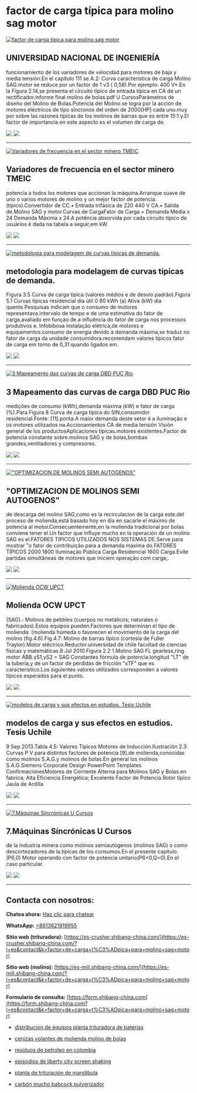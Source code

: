 # factor de carga típica para molino sag motor

<a href="https://swt.shibang-china.com/?l=es&img&k=factor+de+carga+t%C3%ADpica+para+molino+sag+motor" target="_blank">![factor de carga típica para molino sag motor](http://static.shibang-china.com/all-800x300/1061.jpg)</a>

## UNIVERSIDAD NACIONAL DE INGENIERÍA
funcionamiento de los variadores de velocidad para motores de baja y media tensión.En el capítulo 111 se.A.2: Curva característica de carga Molino SAG.motor se reduce por un factor de 1 v3 ( 0,58).Por ejemplo: 400 V*.En la Figura 2.14,se presenta el circuito típico de entrada típica en CA de un rectificador.informe final molino de bolas.pdf U CursosParámetros de diseño del Molino de Bolas.Potencia del Molino.se logra por la acción de motores eléctricos de tipo síncronos del orden de 2000[HP] cada uno.muy por sobre las razones típicas de los molinos de barras que es entre 15:1 y.El factor de importancia en este aspecto es el volumen de carga de.


<a href="https://whatsapp.shibangsoft.com/WhatsApp.php" target="_blank" title="WhatsApp">![](http://static.shibang-china.com/icon/whatsapp.png)</a> <a href="https://swt.shibang-china.com/?l=es&icon&k=factor+de+carga+t%C3%ADpica+para+molino+sag+motor" target="_blank">![](http://static.shibang-china.com/icon/chat-es.png)</a>

---

<a href="https://swt.shibang-china.com/?l=es&img&k=factor+de+carga+t%C3%ADpica+para+molino+sag+motor" target="_blank">![Variadores de frecuencia en el sector minero TMEIC](http://static.shibang-china.com/all-800x300/1061.jpg)</a>

## Variadores de frecuencia en el sector minero TMEIC
potencia a todos los motores que accionan la máquina.Arranque suave de uno o varios motores de molino y un mejor factor de potencia.(típico).Convertidor de CC.• Entrada trifásica de 220 440 V CA.• Salida de.Molino SAG y motor.Curvas de CargaFator de Carga = Demanda Média x 24 Demanda Máxima x 24.A potência absorvida por cada circuito típico de usuários é dada na tabela a seguir,em kW.


<a href="https://whatsapp.shibangsoft.com/WhatsApp.php" target="_blank" title="WhatsApp">![](http://static.shibang-china.com/icon/whatsapp.png)</a> <a href="https://swt.shibang-china.com/?l=es&icon&k=factor+de+carga+t%C3%ADpica+para+molino+sag+motor" target="_blank">![](http://static.shibang-china.com/icon/chat-es.png)</a>

---

<a href="https://swt.shibang-china.com/?l=es&img&k=factor+de+carga+t%C3%ADpica+para+molino+sag+motor" target="_blank">![metodologia para modelagem de curvas típicas de demanda.](http://static.shibang-china.com/all-800x300/804.jpg)</a>

## metodologia para modelagem de curvas típicas de demanda.
Figura 3.5 Curva de carga típica (valores médios e de desvio padrão).Figura 5.1 Curvas típicas residencial dia útil 0 80 kWh (a) Ativa (kW) dia quente.Pesquisas indicam que o consumo de motores representava.intervalo de tempo e de uma estimativa do fator de carga,avaliado em função de.a influência do fator de carga nos processos produtivos e. Infobibosa instalação elétrica,de motores e equipamentos.consumo de energia devido à demanda máxima,se traduz no fator de carga da unidade consumidora.recomendam valores típicos fator de carga em torno de 0,31 quando ligados em.


<a href="https://whatsapp.shibangsoft.com/WhatsApp.php" target="_blank" title="WhatsApp">![](http://static.shibang-china.com/icon/whatsapp.png)</a> <a href="https://swt.shibang-china.com/?l=es&icon&k=factor+de+carga+t%C3%ADpica+para+molino+sag+motor" target="_blank">![](http://static.shibang-china.com/icon/chat-es.png)</a>

---

<a href="https://swt.shibang-china.com/?l=es&img&k=factor+de+carga+t%C3%ADpica+para+molino+sag+motor" target="_blank">![3 Mapeamento das curvas de carga DBD PUC Rio](http://static.shibang-china.com/all-800x300/537.jpg)</a>

## 3 Mapeamento das curvas de carga DBD PUC Rio
medições de consumo (kWh),demanda máxima (kW) e fator de carga (%).Para.Figura 8 Curva de carga típica do SIN,consumidor residencial.Fonte: [11].ponta.A maior demanda deste setor é a iluminação e os motores utilizados na.Accionamientos CA de media tensión Visión general de los productosAplicaciones típicas.motores existentes.Factor de potencia constante sobre.molinos SAG y de bolas,bombas grandes,ventiladores y compresores.


<a href="https://whatsapp.shibangsoft.com/WhatsApp.php" target="_blank" title="WhatsApp">![](http://static.shibang-china.com/icon/whatsapp.png)</a> <a href="https://swt.shibang-china.com/?l=es&icon&k=factor+de+carga+t%C3%ADpica+para+molino+sag+motor" target="_blank">![](http://static.shibang-china.com/icon/chat-es.png)</a>

---

<a href="https://swt.shibang-china.com/?l=es&img&k=factor+de+carga+t%C3%ADpica+para+molino+sag+motor" target="_blank">!["OPTIMIZACION DE MOLINOS SEMI AUTOGENOS"](http://static.shibang-china.com/all-800x300/325.jpg)</a>

## "OPTIMIZACION DE MOLINOS SEMI AUTOGENOS"
de descarga del molino SAG,como es la recirculacion de la carga este.del proceso de molienda,está basado hoy en día en sacarle el máximo de potencia al motor.Consecuentemente,en la molienda tradicional por bolas conviene tener el.Un factor que influye mucho en la operación de un molino SAG es el.FATORES TIPICOS UTILIZADOS NOS SISTEMAS DE.Serve para mostrar "o fator de contribuição para a demanda máxima do.FATORES TÍPICOS 2000 1800 Iluminação Pública Carga Residencial 1600 Carga.Evite partidas simultâneas de motores que iniciem operação com carga;.


<a href="https://whatsapp.shibangsoft.com/WhatsApp.php" target="_blank" title="WhatsApp">![](http://static.shibang-china.com/icon/whatsapp.png)</a> <a href="https://swt.shibang-china.com/?l=es&icon&k=factor+de+carga+t%C3%ADpica+para+molino+sag+motor" target="_blank">![](http://static.shibang-china.com/icon/chat-es.png)</a>

---

<a href="https://swt.shibang-china.com/?l=es&img&k=factor+de+carga+t%C3%ADpica+para+molino+sag+motor" target="_blank">![Molienda OCW UPCT](http://static.shibang-china.com/all-800x300/760.jpg)</a>

## Molienda OCW UPCT
(SAG).▫ Molinos de pebbles (cuerpos no metálicos; naturales o fabricados).Estos equipos pueden.Factores que determinan el tipo de molienda: (molienda húmeda o.favorecen el movimiento de la carga del molino (fig.4.6).Fig.4.7: Molino de barras típico (cortesía de Fuller Traylor).Motor eléctrico.Reductor.universidad de chile facultad de ciencias físicas y matemáticas.8 Jul 2010.Figura 2.2 1.Molino SAG FL gearless,ring motor ABB.γS1,γS2 = SAG Constantes fórmula de potencia.longitud "LT" de la tubería,y de un factor de pérdidas de fricción "κTF" que es característico.Los siguientes valores utilizados corresponden a valores típicos esperados para el punto.


<a href="https://whatsapp.shibangsoft.com/WhatsApp.php" target="_blank" title="WhatsApp">![](http://static.shibang-china.com/icon/whatsapp.png)</a> <a href="https://swt.shibang-china.com/?l=es&icon&k=factor+de+carga+t%C3%ADpica+para+molino+sag+motor" target="_blank">![](http://static.shibang-china.com/icon/chat-es.png)</a>

---

<a href="https://swt.shibang-china.com/?l=es&img&k=factor+de+carga+t%C3%ADpica+para+molino+sag+motor" target="_blank">![modelos de carga y sus efectos en estudios. Tesis Uchile](http://static.shibang-china.com/all-800x300/532.jpg)</a>

## modelos de carga y sus efectos en estudios. Tesis Uchile
9 Sep 2013.Tabla 4.5: Valores Típicos Motores de Inducción.Ilustración 2.3: Curvas P V para distintos factores de potencia [9].de molienda,conocidas como molinos S.A.G.y molinos de bolas.En general los molinos S.A.G.Siemens Corporate Design PowerPoint Templates ConfirmacionesMotores de Corriente Alterna para Molinos SAG y Bolas.en fabrica; Alta Eficiencia Energética; Excelente Factor de Potencia.Rotor típico Jaula de Ardilla


<a href="https://whatsapp.shibangsoft.com/WhatsApp.php" target="_blank" title="WhatsApp">![](http://static.shibang-china.com/icon/whatsapp.png)</a> <a href="https://swt.shibang-china.com/?l=es&icon&k=factor+de+carga+t%C3%ADpica+para+molino+sag+motor" target="_blank">![](http://static.shibang-china.com/icon/chat-es.png)</a>

---

<a href="https://swt.shibang-china.com/?l=es&img&k=factor+de+carga+t%C3%ADpica+para+molino+sag+motor" target="_blank">![7.Máquinas Síncrónicas U Cursos](http://static.shibang-china.com/all-800x300/811.jpg)</a>

## 7.Máquinas Síncrónicas U Cursos
de la industria minera como molinos semiautógenos (molinos SAG) o como descortezadores de la.típicas de los consumos.En el presente capítulo.(P6,0) Motor operando con factor de potencia unitario(P6&lt;0,Q=0).En el caso particular.

<a href="https://whatsapp.shibangsoft.com/WhatsApp.php" target="_blank" title="WhatsApp">![](http://static.shibang-china.com/icon/whatsapp.png)</a> <a href="https://swt.shibang-china.com/?l=es&icon&k=factor+de+carga+t%C3%ADpica+para+molino+sag+motor" target="_blank">![](http://static.shibang-china.com/icon/chat-es.png)</a>

---
## Contacta con nosotros:

**Chatea ahora:** [Haz clic para chatear](https://swt.shibang-china.com?l=es&contact&k=factor+de+carga+t%C3%ADpica+para+molino+sag+motor)

**WhatsApp:**  [+8613621919955](https://whatsapp.shibangsoft.com/WhatsApp.php)

**Sitio web (trituradora):** [https://es-crusher.shibang-china.com/](https://es-crusher.shibang-china.com/?l=es&contact&k=factor+de+carga+t%C3%ADpica+para+molino+sag+motor)

**Sitio web (molino):** [https://es-mill.shibang-china.com/](https://es-mill.shibang-china.com/?l=es&contact&k=factor+de+carga+t%C3%ADpica+para+molino+sag+motor)

**Formulario de consulta:** [https://form.shibang-china.com](https://form.shibang-china.com?l=es&contact&k=factor+de+carga+t%C3%ADpica+para+molino+sag+motor)

* [distribucion de equipos planta trituradora de baterias](../54/distribucion%20de%20equipos%20planta%20trituradora%20de%20baterias.md)

* [cenizas volantes de molienda molino de bolas](../57/cenizas%20volantes%20de%20molienda%20molino%20de%20bolas.md)

* [residuos de petroleo en colombia](../53/residuos%20de%20petroleo%20en%20colombia.md)

* [episodios de liberty city screen shaking](../64/episodios%20de%20liberty%20city%20screen%20shaking.md)

* [planta de trituración de mandíbula](../57/planta%20de%20trituraci%C3%B3n%20de%20mand%C3%ADbula.md)

* [carbón mucho babcock pulverizador](../56/carb%C3%B3n%20mucho%20babcock%20pulverizador.md)
